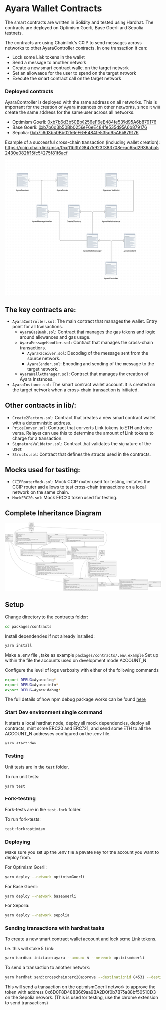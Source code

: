 # Ayara Wallet Contracts

The smart contracts are written in Solidity and tested using Hardhat. The contracts are deployed on Optimism Goerli, Base Goerli and Sepolia testnets.

The contracts are using Chainlink's CCIP to send messages across networks to other AyaraController contracts.
In one transaction it can:

- Lock some Link tokens in the wallet
- Send a message to another network
- Create a new smart contract wallet on the target network
- Set an allowance for the user to spend on the target network
- Execute the smart contract call on the target network

### Deployed contracts

AyaraController is deployed with the same address on all networks. This is important for the creation of Ayara Instances on other networks, since it will create the same address for the same user across all networks.

- Optimism Goerli: [0xb7b6d3b50Bb0256eF6eE484fe535d95A6b879176](https://goerli-optimism.etherscan.io/address/0xb7b6d3b50Bb0256eF6eE484fe535d95A6b879176)
- Base Goerli: [0xb7b6d3b50Bb0256eF6eE484fe535d95A6b879176](https://goerli.basescan.org/address/0xb7b6d3b50bb0256ef6ee484fe535d95a6b879176)
- Sepolia: [0xb7b6d3b50Bb0256eF6eE484fe535d95A6b879176](https://sepolia.etherscan.io/address/0xb7b6d3b50bb0256ef6ee484fe535d95a6b879176)

Example of a successful cross-chain transaction (including wallet creation):
https://ccip.chain.link/msg/0xc11b3b108475923f383708eeac65d2936aba52430e082ff15fc54275f81f6acf

![Inheritance diagram](./packages/contracts/docs/inheritance-simple.png)

## The key contracts are:

- `AyaraController.sol`: The main contract that manages the wallet. Entry point for all transactions.
  - `AyaraGasBank.sol`: Contract that manages the gas tokens and logic around allowances and gas usage.
  - `AyaraMessageHandler.sol`: Contract that manages the cross-chain transactions.
    - `AyaraReceiver.sol`: Decoding of the message sent from the source network.
    - `AyaraSender.sol`: Encoding and sending of the message to the target network.
  - `AyaraWalletManager.sol`: Contract that manages the creation of Ayara Instances.
- `AyaraInstance.sol`: The smart contract wallet account. It is created on the target network when a cross-chain transaction is initiated.

## Other contracts in lib/:

- `Create2Factory.sol`: Contract that creates a new smart contract wallet with a deterministic address.
- `PriceConver.sol`: Contract that converts Link tokens to ETH and vice versa. Relayer can use this to determine the amount of Link tokens to charge for a transaction.
- `SignatureValidator.sol`: Contract that validates the signature of the user.
- `Structs.sol`: Contract that defines the structs used in the contracts.

## Mocks used for testing:

- `CCIPRouterMock.sol`: Mock CCIP router used for testing, imitates the CCIP router and allows to test cross-chain transactions on a local network on the same chain.
- `MockERC20.sol`: Mock ERC20 token used for testing.

## Complete Inheritance Diagram

![Inheritance diagram](./docs/contracts.svg)

## Setup

Change directory to the contracts folder:

```bash
cd packages/contracts
```

Install dependencies if not already installed:

```bash
yarn install
```

Make a .env file , take as example `packages/contracts/.env.example`
Set up within the file the accounts used on development mode ACCOUNT_N

Configure the level of logs verbosity with either of the following commands

```bash
export DEBUG=Ayara:log*
export DEBUG=Ayara:info*
export DEBUG=Ayara:debug*
```

The full details of how npm debug package works can be found [here](https://github.com/debug-js/debug)

### Start Dev environment single command

It starts a local hardhat node, deploy all mock dependencies, deploy all contracts, mint some ERC20 and ERC721, and send some ETH to all the ACCOUNT_N addresses configured on the .env file.

```bash
yarn start:dev
```

### Testing

Unit tests are in the `test` folder.

To run unit tests:

```bash
yarn test
```

### Fork-testing

Fork-tests are in the `test-fork` folder.

To run fork-tests:

```bash
test:fork:optimism
```

### Deploying

Make sure you set up the .env file a private key for the account you want to deploy from.

For Optimism Goerli:

```bash
yarn deploy --network optimismGoerli
```

For Base Goerli:

```bash
yarn deploy --network baseGoerli
```

For Sepolia:

```bash
yarn deploy --network sepolia
```

### Sending transactions with hardhat tasks

To create a new smart contract wallet account and lock some Link tokens.

I.e. this will stake 5 Link:

```bash
yarn hardhat initiate:ayara --amount 5 --network optimismGoerli
```

To send a transaction to another network:

```bash
yarn hardhat send:crosschain:erc20approve --destinationid 84531 --destinationaddress 0x6D0F8D488B669aa9BA2D0f0b7B75a88bf5051CD3 --network optimismGoerli
```

This will send a transaction on the optimismGoerli network to approve the token with address 0x6D0F8D488B669aa9BA2D0f0b7B75a88bf5051CD3 on the Sepolia network.
(This is used for testing, use the chrome extension to send transactions)
